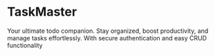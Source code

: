 # TaskMaster
Your ultimate todo companion. Stay organized, boost productivity, and manage tasks effortlessly. With secure authentication and easy CRUD functionality

